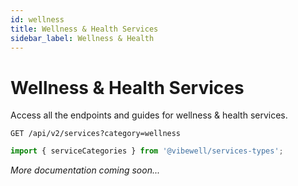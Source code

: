 ```yaml
---
id: wellness
title: Wellness & Health Services
sidebar_label: Wellness & Health
---
```


# Wellness & Health Services

Access all the endpoints and guides for wellness & health services.

```http
GET /api/v2/services?category=wellness
```

```ts
import { serviceCategories } from '@vibewell/services-types';
```

*More documentation coming soon...*
